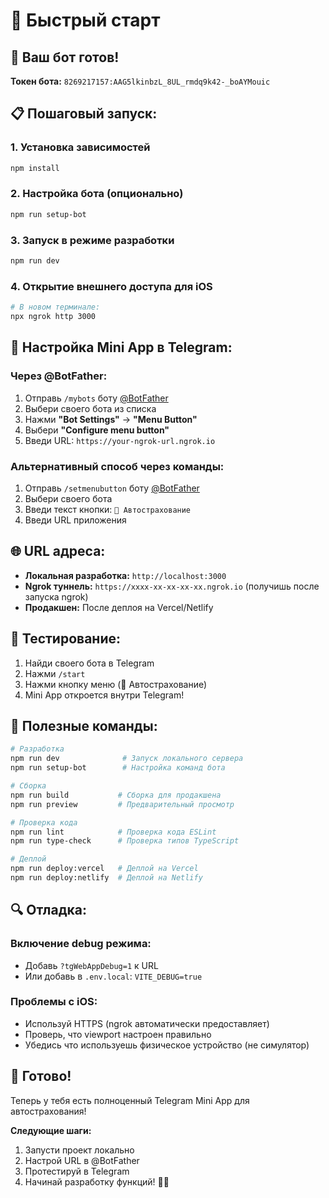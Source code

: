 # 🚀 Быстрый старт

## 🤖 Ваш бот готов!

**Токен бота:** `8269217157:AAG5lkinbzL_8UL_rmdq9k42-_boAYMouic`

## 📋 Пошаговый запуск:

### 1. Установка зависимостей
```bash
npm install
```

### 2. Настройка бота (опционально)
```bash
npm run setup-bot
```

### 3. Запуск в режиме разработки
```bash
npm run dev
```

### 4. Открытие внешнего доступа для iOS
```bash
# В новом терминале:
npx ngrok http 3000
```

## 🔧 Настройка Mini App в Telegram:

### Через @BotFather:
1. Отправь `/mybots` боту [@BotFather](https://t.me/botfather)
2. Выбери своего бота из списка
3. Нажми **"Bot Settings"** → **"Menu Button"**
4. Выбери **"Configure menu button"**
5. Введи URL: `https://your-ngrok-url.ngrok.io`

### Альтернативный способ через команды:
1. Отправь `/setmenubutton` боту [@BotFather](https://t.me/botfather)
2. Выбери своего бота
3. Введи текст кнопки: `🚗 Автострахование`
4. Введи URL приложения

## 🌐 URL адреса:

- **Локальная разработка:** `http://localhost:3000`
- **Ngrok туннель:** `https://xxxx-xx-xx-xx-xx.ngrok.io` (получишь после запуска ngrok)
- **Продакшен:** После деплоя на Vercel/Netlify

## 📱 Тестирование:

1. Найди своего бота в Telegram
2. Нажми `/start`
3. Нажми кнопку меню (🚗 Автострахование)
4. Mini App откроется внутри Telegram!

## 🎯 Полезные команды:

```bash
# Разработка
npm run dev              # Запуск локального сервера
npm run setup-bot        # Настройка команд бота

# Сборка
npm run build           # Сборка для продакшена  
npm run preview         # Предварительный просмотр

# Проверка кода
npm run lint            # Проверка кода ESLint
npm run type-check      # Проверка типов TypeScript

# Деплой
npm run deploy:vercel   # Деплой на Vercel
npm run deploy:netlify  # Деплой на Netlify
```

## 🔍 Отладка:

### Включение debug режима:
- Добавь `?tgWebAppDebug=1` к URL
- Или добавь в `.env.local`: `VITE_DEBUG=true`

### Проблемы с iOS:
- Используй HTTPS (ngrok автоматически предоставляет)
- Проверь, что viewport настроен правильно
- Убедись что используешь физическое устройство (не симулятор)

## 🎊 Готово!

Теперь у тебя есть полноценный Telegram Mini App для автострахования!

**Следующие шаги:**
1. Запусти проект локально
2. Настрой URL в @BotFather  
3. Протестируй в Telegram
4. Начинай разработку функций! 🚗💨
